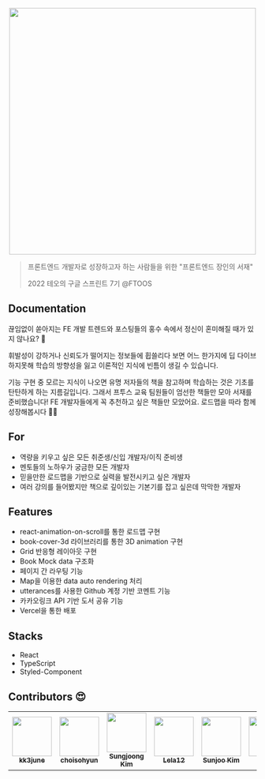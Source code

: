 <p align="center">
    <a href="https://frontend-master-library.vercel.app/">
        <img src="https://i.imgur.com/VBK9ihB.png" width="500"/>
    </a>
</p>

> 프론트엔드 개발자로 성장하고자 하는 사람들을 위한 "프론트엔드 장인의 서재"
> 
> 2022 테오의 구글 스프린트 7기 @FTOOS


## Documentation
끊임없이 쏟아지는 FE 개발 트렌드와 포스팅들의 홍수 속에서 정신이 혼미해질 때가 있지 않나요? 🤔

휘발성이 강하거나 신뢰도가 떨어지는 정보들에 휩쓸리다 보면 어느 한가지에 딥 다이브 하지못해 학습의 방향성을 잃고 이론적인 지식에 빈틈이 생길 수 있습니다. 

기능 구현 중 모르는 지식이 나오면 유명 저자들의 책을 참고하며 학습하는 것은 기초를 탄탄하게 하는 지름길입니다. 그래서 프투스 교육 팀원들이 엄선한 책들만 모아 서재를 준비했습니다! FE 개발자들에게 꼭 추천하고 싶은 책들만 모았어요. 로드맵을 따라 함께 성장해봅시다 👍🏻

## For
- 역량을 키우고 싶은 모든 취준생/신입 개발자/이직 준비생
- 멘토들의 노하우가 궁금한 모든 개발자
- 믿을만한 로드맵을 기반으로 실력을 발전시키고 싶은 개발자
- 여러 강의를 들어봤지만 책으로 깊이있는 기본기를 잡고 싶은데 막막한 개발자


## Features
- react-animation-on-scroll를 통한 로드맵 구현
- book-cover-3d 라이브러리를 통한 3D animation 구현
- Grid 반응형 레이아웃 구현
- Book Mock data 구조화
- 페이지 간 라우팅 기능
- Map을 이용한 data auto rendering 처리
- utterances를 사용한 Github 계정 기반 코멘트 기능
- 카카오링크 API 기반 도서 공유 기능
- Vercel을 통한 배포

## Stacks
- React
- TypeScript
- Styled-Component


## Contributors :heart_eyes:

<table>
  <tr>
    <td align="center"><a href="https://github.com/kk3june"><img src="https://avatars.githubusercontent.com/u/34735492?v=4" width="80px;" alt=""/><br /><sub><b>kk3june</b></sub></a></td>
    <td align="center"><a href="https://github.com/choisohyun"><img src="https://avatars.githubusercontent.com/u/30427711?v=4" width="80px;" alt=""/><br /><sub><b>choisohyun</b></sub></a></td>
    <td align="center"><a href="https://github.com/joseph-106"><img src="https://avatars.githubusercontent.com/u/61545957?v=4" width="80px;" alt=""/><br /><sub><b>Sungjoong Kim</b></sub></a></td>
    <td align="center"><a href="https://github.com/Lela12"><img src="https://avatars.githubusercontent.com/u/92790783?v=4" width="80px;" alt=""/><br /><sub><b>Lela12</b></sub></a></td>
    <td align="center"><a href="https://github.com/sseunn"><img src="https://avatars.githubusercontent.com/u/73532372?v=4" width="80px;" alt=""/><br /><sub><b>Sunjoo Kim</b></sub></a></td>
    <td align="center"><a href="https://github.com/realhee"><img src="https://avatars.githubusercontent.com/u/25587196?s=96&v=4" width="80px;" alt=""/><br /><sub><b>genie</b></sub></a></td>
  </tr>
</table>
